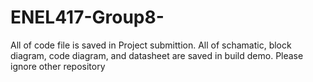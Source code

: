 # ENEL417-Group8-

All of code file is saved in Project submittion. All of schamatic, block diagram, code diagram, and datasheet are saved in build demo. Please ignore other repository

